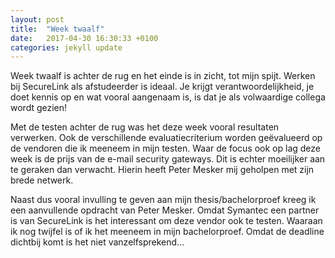 ```yaml
---
layout: post
title:  "Week twaalf"
date:   2017-04-30 16:30:33 +0100
categories: jekyll update
---
```

Week twaalf is achter de rug en het einde is in zicht, tot mijn spijt. Werken bij SecureLink als afstudeerder is ideaal. Je krijgt verantwoordelijkheid, je doet kennis op en wat vooral aangenaam is, is dat je als volwaardige collega wordt gezien!

Met de testen achter de rug was het deze week vooral resultaten verwerken. Ook de verschillende evaluatiecriterium worden geëvalueerd op de vendoren die ik meeneem in mijn testen. Waar de focus ook op lag deze week is de prijs van de e-mail security gateways. Dit is echter moeilijker aan te geraken dan verwacht. Hierin heeft Peter Mesker mij geholpen met zijn brede netwerk. 

Naast dus vooral invulling te geven aan mijn thesis/bachelorproef kreeg ik een aanvullende opdracht van Peter Mesker. Omdat Symantec een partner is van SecureLink is het interessant om deze vendor ook te testen. Waaraan ik nog twijfel is of ik het meeneem in mijn bachelorproef. Omdat de deadline dichtbij komt is het niet vanzelfsprekend…